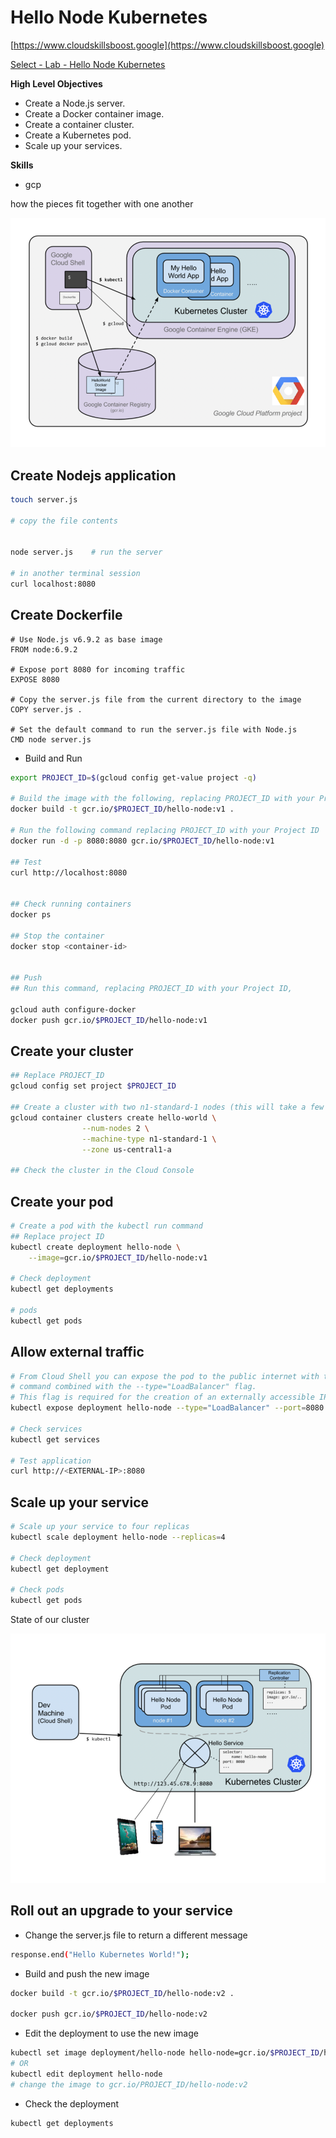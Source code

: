# Hello Node Kubernetes

[https://www.cloudskillsboost.google](https://www.cloudskillsboost.google)

[Select - Lab -  Hello Node Kubernetes](https://www.cloudskillsboost.google/paths)


**High Level Objectives**
- Create a Node.js server.
- Create a Docker container image. 
- Create a container cluster. 
- Create a Kubernetes pod. 
- Scale up your services.


**Skills**
- gcp


how the pieces fit together with one another

![img.png](.images/moving-parts.png)


## Create Nodejs application

```bash
touch server.js

# copy the file contents


node server.js    # run the server

# in another terminal session 
curl localhost:8080
```

## Create Dockerfile

```Dockefile
# Use Node.js v6.9.2 as base image
FROM node:6.9.2

# Expose port 8080 for incoming traffic
EXPOSE 8080

# Copy the server.js file from the current directory to the image
COPY server.js .

# Set the default command to run the server.js file with Node.js
CMD node server.js
```

- Build and Run

```bash
export PROJECT_ID=$(gcloud config get-value project -q)

# Build the image with the following, replacing PROJECT_ID with your Project ID
docker build -t gcr.io/$PROJECT_ID/hello-node:v1 .

# Run the following command replacing PROJECT_ID with your Project ID
docker run -d -p 8080:8080 gcr.io/$PROJECT_ID/hello-node:v1

## Test
curl http://localhost:8080


## Check running containers
docker ps

## Stop the container
docker stop <container-id>


## Push
## Run this command, replacing PROJECT_ID with your Project ID,

gcloud auth configure-docker
docker push gcr.io/$PROJECT_ID/hello-node:v1
```

## Create your cluster

```bash
## Replace PROJECT_ID
gcloud config set project $PROJECT_ID

## Create a cluster with two n1-standard-1 nodes (this will take a few minutes to complete):
gcloud container clusters create hello-world \
                --num-nodes 2 \
                --machine-type n1-standard-1 \
                --zone us-central1-a
                
## Check the cluster in the Cloud Console
```

## Create your pod

```bash
# Create a pod with the kubectl run command
## Replace project ID
kubectl create deployment hello-node \
    --image=gcr.io/$PROJECT_ID/hello-node:v1
    
# Check deployment
kubectl get deployments

# pods
kubectl get pods

```

## Allow external traffic

```bash
# From Cloud Shell you can expose the pod to the public internet with the kubectl expose 
# command combined with the --type="LoadBalancer" flag. 
# This flag is required for the creation of an externally accessible IP
kubectl expose deployment hello-node --type="LoadBalancer" --port=8080

# Check services
kubectl get services

# Test application
curl http://<EXTERNAL-IP>:8080
```


## Scale up your service

```bash
# Scale up your service to four replicas
kubectl scale deployment hello-node --replicas=4

# Check deployment
kubectl get deployment

# Check pods
kubectl get pods

```


State of our cluster

![img.png](.images/state-of-cluster.png)


## Roll out an upgrade to your service

- Change the server.js file to return a different message

```bash
response.end("Hello Kubernetes World!");
```

- Build and push the new image

```bash
docker build -t gcr.io/$PROJECT_ID/hello-node:v2 .

docker push gcr.io/$PROJECT_ID/hello-node:v2
```

- Edit the deployment to use the new image

```bash
kubectl set image deployment/hello-node hello-node=gcr.io/$PROJECT_ID/hello-node:v2
# OR
kubectl edit deployment hello-node
# change the image to gcr.io/PROJECT_ID/hello-node:v2
```

- Check the deployment

```bash
kubectl get deployments
```



